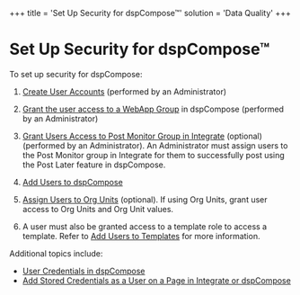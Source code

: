 +++
title = 'Set Up Security for dspCompose™'
solution = 'Data Quality'
+++

# Set Up Security for dspCompose™

To set up security for dspCompose:

1.  [Create User
    Accounts](../../../Platform/Sys_Admin/Use_Cases/Create_User_Accounts_in_System_Administration)
    (performed by an Administrator)

2.  [Grant the user access to a WebApp
    Group](../../../Platform/Sys_Admin/Use_Cases/Assign_Users_to_WebApp_Groups)
    in dspCompose (performed by an Administrator)

3.  [Grant Users Access to Post Monitor Group in
    Integrate](../../../Platform/Sys_Admin/Use_Cases/Grant_Users_Access_to_Post_Monitor_Group_in_Integrate_in_System_Administration)
    (optional) (performed by an Administrator). An Administrator must
    assign users to the Post Monitor group in Integrate for them to
    successfully post using the Post Later feature in dspCompose.

4.  [Add Users to dspCompose](Add_Users_to_dspCompose)

5.  [Assign Users to Org
    Units](../Use_Cases/Set_up_Org_Units#Assign_Users_to_Org_Units)
    (optional). If using Org Units, grant user access to Org Units and
    Org Unit values.

6.  A user must also be granted access to a template role to access a
    template. Refer to [Add Users to
    Templates](../Use_Cases/Add_Users_to_Templates) for more
    information.

Additional topics include:

  - [User Credentials in dspCompose](User_Credentials_in_dspCompose)
  - [Add Stored Credentials as a User on a Page in Integrate or
    dspCompose](Add_Stored_Credentials_as_a_User_on_a_Page_in_Integrate_or_dspCompose)
